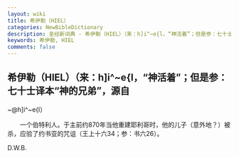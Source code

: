 ```yaml
---
layout: wiki
title: 希伊勒（HIEL）
categories: NewBibleDictionary
description: 圣经新词典 - 希伊勒（HIEL）（来：h]i^~e{l，“神活着”；但是参：七十士译本“神的兄弟”，源自 ~@h]i^~e{l）
keywords: 希伊勒, HIEL
comments: false
---
```


## 希伊勒（HIEL）（来：h]i^~e{l，“神活着”；但是参：七十士译本“神的兄弟”，源自

~@h]i^~e{l）

　　一个伯特利人。于主前约870年当他重建耶利哥时，他的儿子（意外地？）被杀，应验了约书亚的咒诅（王上十六34；参：书六26）。

D.W.B.









